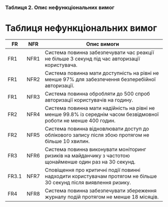 ### Таблиця 2. Опис нефункціональних вимог

# Таблиця нефункціональних вимог

| FR    | NFR  | Опис вимоги                                                                                                       |
|-------|------|-------------------------------------------------------------------------------------------------------------------|
| FR1   | NFR1 | Система повинна забезпечувати час реакції не більше 3 секунд під час авторизації користувача.                     |
| FR1   | NFR2 | Система повинна мати доступність на рівні не менше 97% для забезпечення безперебійної авторизації.                |
| FR1   | NFR3 | Система повинна обробляти до 500 спроб авторизації користувачів на годину.                                        |
| FR2   | NFR4 | Система повинна мати надійність на рівні не менше 99.8% із середнім часом безвідмовної роботи не менше 400 годин. |
| FR2   | NFR5 | Система повинна відновлювати доступ до облікового запису після збою протягом не більше 10 хвилин.                 |
| FR3   | NFR6 | Система повинна виконувати моніторинг ризиків на майданчику з частотою щонайменше один раз на 30 секунд.          |
| FR3.1 | NFR7 | Сповіщення про критичні події повинні надходити користувачам протягом не більше 30 секунд після виявлення ризику. |
| FR4   | NFR8 | Система повинна забезпечувати збереження журналу подій протягом не менше 18 місяців.                              |

